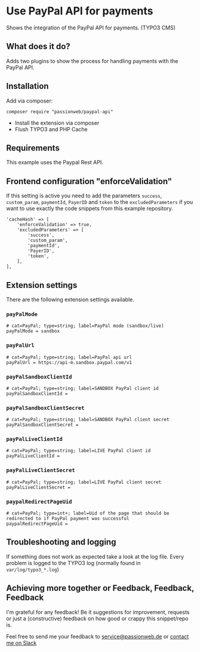 # Use PayPal API for payments

Shows the integration of the PayPal API for payments. (TYPO3 CMS)

## What does it do?

Adds two plugins to show the process for handling payments with the PayPal API.

## Installation

Add via composer:

    composer require "passionweb/paypal-api"

* Install the extension via composer
* Flush TYPO3 and PHP Cache

## Requirements

This example uses the Paypal Rest API.

## Frontend configuration "enforceValidation"

If this setting is active you need to add the parameters `success`, `custom_param`, `paymentId`, `PayerID` and `token` to the `excludedParameters`
if you want to use exactly the code snippets from this example repository.

    'cacheHash' => [
        'enforceValidation' => true,
        'excludedParameters' => [
            'success',
            'custom_param',
            'paymentId',
            'PayerID',
            'token',
        ],
    ],

## Extension settings

There are the following extension settings available.

### `payPalMode`

    # cat=PayPal; type=string; label=PayPal mode (sandbox/live)
    payPalMode = sandbox

### `payPalUrl`

    # cat=PayPal; type=string; label=PayPal api url
    payPalUrl = https://api-m.sandbox.paypal.com/v1

### `payPalSandboxClientId`

    # cat=PayPal; type=string; label=SANDBOX PayPal client id
    payPalSandboxClientId =

### `payPalSandboxClientSecret`

    # cat=PayPal; type=string; label=SANDBOX PayPal client secret
    payPalSandboxClientSecret =

### `payPalLiveClientId`

    # cat=PayPal; type=string; label=LIVE PayPal client id
    payPalLiveClientId =

### `payPalLiveClientSecret`

    # cat=PayPal; type=string; label=LIVE PayPal client secret
    payPalLiveClientSecret =

### `paypalRedirectPageUid`

    # cat=PayPal; type=int+; label=Uid of the page that should be redirected to if PayPal payment was successful
    paypalRedirectPageUid =


## Troubleshooting and logging

If something does not work as expected take a look at the log file.
Every problem is logged to the TYPO3 log (normally found in `var/log/typo3_*.log`)

## Achieving more together or Feedback, Feedback, Feedback

I'm grateful for any feedback! Be it suggestions for improvement, requests or just a (constructive) feedback on how good or crappy this snippet/repo is.

Feel free to send me your feedback to [service@passionweb.de](mailto:service@passionweb.de "Send Feedback") or [contact me on Slack](https://typo3.slack.com/team/U02FG49J4TG "Contact me on Slack")
